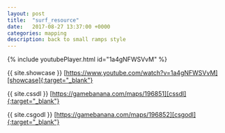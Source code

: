 ```yaml
---
layout: post
title:  "surf_resource"
date:   2017-08-27 13:37:00 +0000
categories: mapping
description: back to small ramps style
---
```


{% include youtubePlayer.html id="1a4gNFWSVvM" %}

{{ site.showcase }} [https://www.youtube.com/watch?v=1a4gNFWSVvM][showcase]{:target="_blank"}

{{ site.cssdl }} [https://gamebanana.com/maps/196851][cssdl]{:target="_blank"}

{{ site.csgodl }} [https://gamebanana.com/maps/196852][csgodl]{:target="_blank"}

[showcase]: https://www.youtube.com/watch?v=1a4gNFWSVvM
[cssdl]: https://gamebanana.com/maps/196851
[csgodl]: https://gamebanana.com/maps/196852
